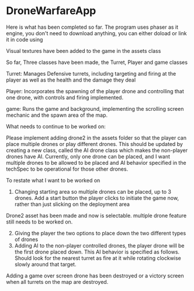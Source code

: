 # DroneWarfareApp
Here is what has been completed so far.
    The program uses phaser as it engine, you don't need to download anything, you can either doload or link it in code using 
    <script src="https://cdn.jsdelivr.net/npm/phaser@3.60.0/dist/phaser.min.js"></script>


Visual textures have been added to the game in the assets class

So far, Three classes have been made, the Turret, Player and game classes

Turret: Manages Defensive turrets, including targeting and firing at the player as well as the health and the damage they deal

Player: Incorporates the spawning of the player drone and controlling that one drone, with controls and firing implemented.

game: Runs the game and background, implementing the scrolling screen mechanic and the spawn area of the map.

What needs to continue to be worked on:

Please implement adding drone2 in the assets folder so that the player can place multiple drones or play different drones. This should be updated by creating a new class, called the AI drone class which makes the non-player drones have AI. Currently, only one drone can be placed, and I want multiple drones to be allowed to be placed and AI behavior specified in the techSpec to be operational for those other drones.



To restate what I want to be worked on

1. Changing starting area so multiple drones can be placed, up to 3 drones. Add a start button the player clicks to initiate the game now, rather than just slicking on the deployment area

Drone2 asset has been made and now is selectable. multiple drone feature still needs to be worked on.

2. Giving the player the two options to place down the two different types of drones
3. Adding AI to the non-player controlled drones, the player drone will be the first drone placed down. This AI behavior is specified as follows. Should look for the nearest turret as fire at it while rotating clockwise slowly around that target.


Adding a game over screen drone has been destroyed or a victory screen when all turrets on the map are destroyed.


